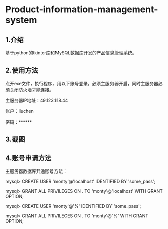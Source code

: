 # Product-information-management-system
## 1.介绍
基于python的tkinter库和MySQL数据库开发的产品信息管理系统。

## 2.使用方法
点开exe文件，执行程序，用以下账号登录，必须主服务器开启，同时主服务器必须关闭防火墙才能连接。

主服务器IP地址：49.123.118.44

账户：liuchen

密码：******

## 3.截图


## 4.账号申请方法
主服务器数据库开通账号方法：

mysql> CREATE USER 'monty'@'localhost' IDENTIFIED BY 'some_pass';

mysql> GRANT ALL PRIVILEGES ON *.* TO 'monty'@'localhost' WITH GRANT OPTION;

mysql> CREATE USER 'monty'@'%' IDENTIFIED BY 'some_pass';

mysql> GRANT ALL PRIVILEGES ON *.* TO 'monty'@'%' WITH GRANT OPTION;
